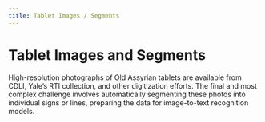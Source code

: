 ```yaml
---
title: Tablet Images / Segments
---
```


# Tablet Images and Segments

High-resolution photographs of Old Assyrian tablets are available from CDLI, Yale’s RTI collection, and other digitization efforts. The final and most complex challenge involves automatically segmenting these photos into individual signs or lines, preparing the data for image-to-text recognition models.
